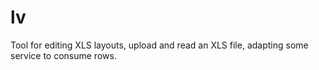 # lv
Tool for editing XLS layouts, upload and read an XLS file, adapting some service to consume rows.

